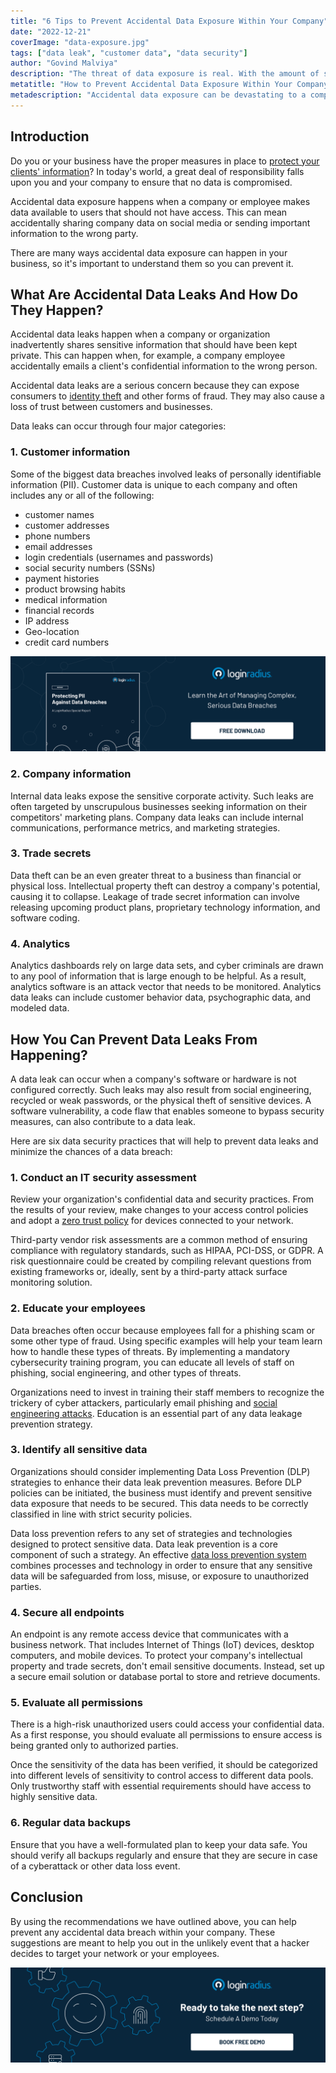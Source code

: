 ```yaml
---
title: "6 Tips to Prevent Accidental Data Exposure Within Your Company"
date: "2022-12-21"
coverImage: "data-exposure.jpg"
tags: ["data leak", "customer data", "data security"]
author: "Govind Malviya"
description: "The threat of data exposure is real. With the amount of sensitive personal information that companies are collecting and storing, accidental data exposure can be devastating to a company's reputation. Here are some ways to keep your organization's critical data safe."
metatitle: "How to Prevent Accidental Data Exposure Within Your Company?"
metadescription: "Accidental data exposure can be devastating to a company's reputation. Here are some tips to protect your data and keep your organization safe from hackers."
---
```


## Introduction

Do you or your business have the proper measures in place to [protect your clients' information](https://blog.loginradius.com/identity/data-security-best-practices/)? In today's world, a great deal of responsibility falls upon you and your company to ensure that no data is compromised. 

Accidental data exposure happens when a company or employee makes data available to users that should not have access. This can mean accidentally sharing company data on social media or sending important information to the wrong party. 

There are many ways accidental data exposure can happen in your business, so it's important to understand them so you can prevent it.


## What Are Accidental Data Leaks And How Do They Happen?

Accidental data leaks happen when a company or organization inadvertently shares sensitive information that should have been kept private. This can happen when, for example, a company employee accidentally emails a client's confidential information to the wrong person.

Accidental data leaks are a serious concern because they can expose consumers to [identity theft](https://www.loginradius.com/resource/consumer-identity-theft-utilizing-the-loginradius-ciam/) and other forms of fraud. They may also cause a loss of trust between customers and businesses.

Data leaks can occur through four major categories: 


### 1. Customer information

Some of the biggest data breaches involved leaks of personally identifiable information (PII). Customer data is unique to each company and often includes any or all of the following: 



* customer names
* customer addresses
* phone numbers
* email addresses
* login credentials (usernames and passwords)
* social security numbers (SSNs)
* payment histories
* product browsing habits
* medical information
* financial records
* IP address
* Geo-location
* credit card numbers



[![databreach-rp](databreach-rp.png)](https://www.loginradius.com/resource/pii-data-breach-report/)


### 2. Company information

Internal data leaks expose the sensitive corporate activity. Such leaks are often targeted by unscrupulous businesses seeking information on their competitors' marketing plans. Company data leaks can include internal communications, performance metrics, and marketing strategies.


### 3. Trade secrets

Data theft can be an even greater threat to a business than financial or physical loss. Intellectual property theft can destroy a company's potential, causing it to collapse. Leakage of trade secret information can involve releasing upcoming product plans, proprietary technology information, and software coding.


###  4. Analytics

Analytics dashboards rely on large data sets, and cyber criminals are drawn to any pool of information that is large enough to be helpful. As a result, analytics software is an attack vector that needs to be monitored. Analytics data leaks can include customer behavior data, psychographic data, and modeled data.


## How You Can Prevent Data Leaks From Happening?

A data leak can occur when a company's software or hardware is not configured correctly. Such leaks may also result from social engineering, recycled or weak passwords, or the physical theft of sensitive devices. A software vulnerability, a code flaw that enables someone to bypass security measures, can also contribute to a data leak. 

Here are six data security practices that will help to prevent data leaks and minimize the chances of a data breach:


### 1. Conduct an IT security assessment

Review your organization's confidential data and security practices. From the results of your review, make changes to your access control policies and adopt a [zero trust policy](https://blog.loginradius.com/identity/zero-trust-bulletproof-security-policy/) for devices connected to your network.

Third-party vendor risk assessments are a common method of ensuring compliance with regulatory standards, such as HIPAA, PCI-DSS, or GDPR. A risk questionnaire could be created by compiling relevant questions from existing frameworks or, ideally, sent by a third-party attack surface monitoring solution.


### 2. Educate your employees

Data breaches often occur because employees fall for a phishing scam or some other type of fraud. Using specific examples will help your team learn how to handle these types of threats. By implementing a mandatory cybersecurity training program, you can educate all levels of staff on phishing, social engineering, and other types of threats.

Organizations need to invest in training their staff members to recognize the trickery of cyber attackers, particularly email phishing and [social engineering attacks](https://blog.loginradius.com/identity/social-engineering-attacks/). Education is an essential part of any data leakage prevention strategy.


### 3. Identify all sensitive data

Organizations should consider implementing Data Loss Prevention (DLP) strategies to enhance their data leak prevention measures. Before DLP policies can be initiated, the business must identify and prevent sensitive data exposure that needs to be secured. This data needs to be correctly classified in line with strict security policies.

Data loss prevention refers to any set of strategies and technologies designed to protect sensitive data. Data leak prevention is a core component of such a strategy. An effective [data loss prevention system](https://www.loginradius.com/security/) combines processes and technology in order to ensure that any sensitive data will be safeguarded from loss, misuse, or exposure to unauthorized parties.


### 4. Secure all endpoints

An endpoint is any remote access device that communicates with a business network. That includes Internet of Things (IoT) devices, desktop computers, and mobile devices. To protect your company's intellectual property and trade secrets, don't email sensitive documents. Instead, set up a secure email solution or database portal to store and retrieve documents.


### 5. Evaluate all permissions

There is a high-risk unauthorized users could access your confidential data. As a first response, you should evaluate all permissions to ensure access is being granted only to authorized parties.

Once the sensitivity of the data has been verified, it should be categorized into different levels of sensitivity to control access to different data pools. Only trustworthy staff with essential requirements should have access to highly sensitive data.


### 6. Regular data backups

Ensure that you have a well-formulated plan to keep your data safe. You should verify all backups regularly and ensure that they are secure in case of a cyberattack or other data loss event.


## Conclusion

By using the recommendations we have outlined above, you can help prevent any accidental data breach within your company. These suggestions are meant to help you out in the unlikely event that a hacker decides to target your network or your employees.



[![book-a-demo-loginradius](../../assets/book-a-demo-loginradius.png)](https://www.loginradius.com/book-a-demo/)
